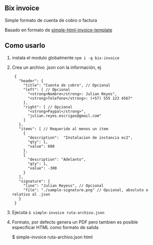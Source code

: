 Bix invoice
----

Simple formato de cuenta de cobro o factura

Basado en formato de [simple-html-invoice-template](https://github.com/sparksuite/simple-html-invoice-template)


## Como usarlo

1. instala el modulo globalmente `npm i -g bix-invoice`
2. Crea un archivo .json con la información, ej

        {
          "header": {
            "title": "Cuenta de cobro", // Opcional
            "left": [ // Opcional
              "<strong>Nombre</strong>: Julian Reyes",              
              "<strong>Telefono</strong>: (+57) 555 123 4567"
            ],
            "right": [ // Opcional
              "<strong>Paypal</strong>",
              "julian.reyes.escrigas@gmail.com"
            ]
          },
          "items": [ // Requerido al menos un item
            {
              "description":  "Instalacion de instancia ec2",
              "qty": 1,
              "value": 600
            },
            {
              "description": "Adelanto",
              "qty": 1,
              "value": -300
            }
          ],
          "signature": {
            "line": "Julian Reyess", // Opcional
            "file": "./sample-signature.png" // Opcional, absoluto o relativo al .json
          }
        }
        
3. Ejecuta `$ simple-invoice ruta-archivo.json`

4. Formato, por defecto genera un PDF pero tambien es posible especificar HTML como formato de salida

    $ simple-invoice ruta-archivo.json html    